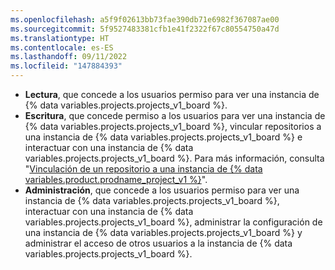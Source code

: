 ```yaml
---
ms.openlocfilehash: a5f9f02613bb73fae390db71e6982f367087ae00
ms.sourcegitcommit: 5f9527483381cfb1e41f2322f67c80554750a47d
ms.translationtype: HT
ms.contentlocale: es-ES
ms.lasthandoff: 09/11/2022
ms.locfileid: "147884393"
---
```

- **Lectura**, que concede a los usuarios permiso para ver una instancia de {% data variables.projects.projects_v1_board %}.
- **Escritura**, que concede permiso a los usuarios para ver una instancia de {% data variables.projects.projects_v1_board %}, vincular repositorios a una instancia de {% data variables.projects.projects_v1_board %} e interactuar con una instancia de {% data variables.projects.projects_v1_board %}. Para más información, consulta "[Vinculación de un repositorio a una instancia de {% data variables.product.prodname_project_v1 %}](/articles/linking-a-repository-to-a-project-board)".
- **Administración**, que concede a los usuarios permiso para ver una instancia de {% data variables.projects.projects_v1_board %}, interactuar con una instancia de {% data variables.projects.projects_v1_board %}, administrar la configuración de una instancia de {% data variables.projects.projects_v1_board %} y administrar el acceso de otros usuarios a la instancia de {% data variables.projects.projects_v1_board %}.
